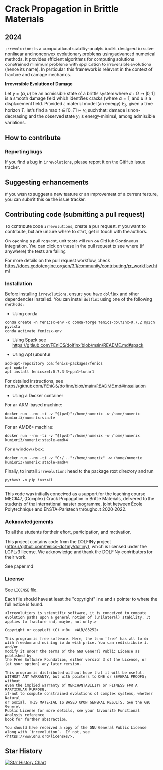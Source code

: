 # Crack Propagation in Brittle Materials
## 2024

`Irrevolutions` is a computational stability-analyis toolkit designed to solve nonlinear and nonconvex evolutionary problems using advanced numerical methods. It provides efficient algorithms for computing solutions constrained minimum problems with application to irreversible evolutions (hence its name). In particular, this framework is relevant in the context of fracture and damage mechanics.

**Irreversible Evolution of Damage**
 
Let $y=(\alpha, u)$ be an admissible state of a brittle system where $\alpha: \Omega \mapsto [0, 1]$ is a smooth damage field which identifies cracks (where $\alpha =1$) and $u$ is a displacement field. Provided a material model (an energy) $E_\ell$, given a time horizon $T$, let's find a map $t \in [0, T]\mapsto y_t$ such that: damage is non-decreasing and the observed state $y_t$ is energy-minimal, among admissible variations. 

## How to contribute

### Reporting bugs
If you find a bug in `irrevolutions`, please report it on the GitHub issue tracker.

## Suggesting enhancements
If you wish to suggest a new feature or an improvement of a current feature, you can submit this on the issue tracker.

## Contributing code (submitting a pull request)
To contribute code `irrevolutions`, create a pull request. If you want to contribute, but are unsure where to start, get in touch with the authors.

On opening a pull request, unit tests will run on GitHub Continuous Integration. You can click on these in the pull request to see where (if anywhere) the tests are failing.

For more details on the pull request workflow, check
https://docs.godotengine.org/en/3.1/community/contributing/pr_workflow.html



### Installation

Before installing `irrevolutions`, ensure you have `dolfinx` and other dependencies installed. You can install `dolfinx` using one of the following methods:

- Using conda
```
conda create -n fenicsx-env -c conda-forge fenics-dolfinx=0.7.2 mpich pyvista
conda activate fenicsx-env
```

- Using Spack
see https://github.com/FEniCS/dolfinx/blob/main/README.md#spack

- Using Apt (ubuntu)
```
add-apt-repository ppa:fenics-packages/fenics
apt update
apt install fenicsx=1:0.7.3-3~ppa1~lunar1
```

For detailed instructions, see https://github.com/FEniCS/dolfinx/blob/main/README.md#installation

- Using a Docker container

For an ARM-based machine:
```
docker run --rm -ti -v "$(pwd)":/home/numerix -w /home/numerix kumiori3/numerix:stable
```
For an AMD64 machine:
```
docker run --rm -ti -v "$(pwd)":/home/numerix -w /home/numerix kumiori3/numerix:stable-amd64
```

For a windows box:
```
docker run --rm -ti -v "C:/...":/home/numerix" -w /home/numerix kumiori3\numerix:stable-amd64
```

Finally, to install `irrevolutions` head to the package root directory and run

```python3 -m pip install .```



----

This code was initially conceived as a support for the teaching course MEC647, 
(Complex) Crack Propagation in Brittle Materials, delivered to the students of the international master programme, joint between École Polytechnique and ENSTA-Paristech throughout 2020-2022. 


### Acknowledgements


To all the students for their effort, participation, and motivation.

This project contains code from the DOLFINy project (https://github.com/fenics-dolfiny/dolfiny), which is licensed under the LGPLv3 license. We acknowledge and thank the DOLFINy contributors for their work.

See paper.md

### License

See `LICENSE` file.

Each file should have at least the "copyright" line and a pointer to where the full notice is found.

    <Irrevolutions is scientific software, it is conceived to compute evolution paths upon a general notion of (unilateral) stability. It applies to fracture and, maybe, not only.>

    Copyright or copyLeft (C) <~0>  <ALB/83252>

    This program is free software. Here, the term 'free' has all to do
    with freedom and nothing to do with price. You can redistribute it and/or
    modify it under the terms of the GNU General Public License as published by
    the Free Software Foundation, either version 3 of the License, or
    (at your option) any later version.

    This program is distributed without hope that it will be useful,
    WITHOUT ANY WARRANTY, but with pointers to ONE or SEVERAL PROOFS; without 
    even the implied warranty of MERCHANTABILITY or FITNESS FOR A PARTICULAR PURPOSE,
    if-not to compute constrained evolutions of complex systems, whether Natural
    or Social. THIS MATERIAL IS BASED UPON GENERAL RESULTS. See the GNU General 
    Public License for more details, see your favourite Functional Analysis reference 
    book for further abstraction.

    You should have received a copy of the GNU General Public License
    along with `irrevolution`.  If not, see <https://www.gnu.org/licenses/>.



## Star History

<a href="https://star-history.com/#kumiori/irrevolutions&Date">
 <picture>
   <source media="(prefers-color-scheme: dark)" srcset="https://api.star-history.com/svg?repos=kumiori/irrevolutions&type=Date&theme=dark" />
   <source media="(prefers-color-scheme: light)" srcset="https://api.star-history.com/svg?repos=kumiori/irrevolutions&type=Date" />
   <img alt="Star History Chart" src="https://api.star-history.com/svg?repos=kumiori/irrevolutions&type=Date" />
 </picture>
</a>
